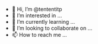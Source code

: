 - 👋 Hi, I’m @tententitp
- 👀 I’m interested in ...
- 🌱 I’m currently learning ...
- 💞️ I’m looking to collaborate on ...
- 📫 How to reach me ...

<!---
tententitp/tententitp is a ✨ special ✨ repository because its `README.md` (this file) appears on your GitHub profile.
You can click the Preview link to take a look at your changes.
--->
